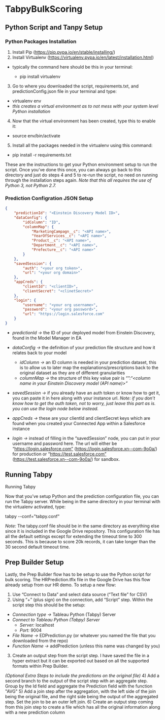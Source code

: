 # TabpyBulkScoring

## Python Script and Tanpy Setup
### Python Packages Installation
1) Install Pip (https://pip.pypa.io/en/stable/installing/)
2) Install Virtualenv (https://virtualenv.pypa.io/en/latest/installation.html)

* typically the command here should be this in your terminal:

    * pip install virtualenv

3) Go to where you downloaded the script, requirements.txt, and predictionConfig.json file in your terminal and type:

* virtualenv env
* *this creates a virtual environment as to not mess with your system level Python installation*

4) Now that the virtual environment has been created, type this to enable it:

* source env/bin/activate

5) Install all the packages needed in the virtualenv using this command:

* pip install -r requirements.txt

These are the instructions to get your Python environment setup to run the script. Once you’ve done this once, you can always go back to this directory and just do steps 4 and 5 to re-run the script, no need on running through the installation steps again. *Note that this all requires the use of Python 3, not Python 2.7.*

### Prediction Configration JSON Setup

```predictionConfig.json
{
    "predictionId": "<Einstein Discovery Model ID>",
    "dataConfig": {
        "idColumn": "ID",
        "columnMap": {
            "MarketingCampagn__c": "<API name>",
            "YearOfServices__c": "<API name>",
            "Product__c": "<API name>",
            "Department__c": "<API name>",
            "Prefecture__c": "<API name>"
        }
    },
    "savedSession": {
        "auth": "<your org token>",
        "url": "<your org domain>"
    },
    "appCreds": {
        "clientId": "<clientID>",
        "clientSecret": "<clinetSecret>"
    },
    "login": {
        "username": "<your org username>",
        "password": "<your org password>",
        "url": "https://login.salesforce.com"
    }
}

```


* *predictionId →* the ID of your deployed model from Einstein Discovery, found in the Model Manager in EA
* *dataConfig →* the definition of your prediction file structure and how it relates back to your model
    * *idColumn →* an ID column is needed in your prediction dataset, this is to allow us to later map the explanations/prescriptions back to the original dataset as they are of different granularities
    * *columnMap →* the structure of this key value pair is *“<column name in predictions dataset>”:“<column name in your Einstein Discovery model (API name)>”*


* *savedSession →* if you already have an auth token or know how to get it, you can paste it in here along with your instance url. *Note: if you don’t know how to get the auth token, not to worry, just leave this part as is. you can use the login node below instead.*
* *appCreds →* these are your clientId and clientSecret keys which are found when you created your Connected App within a Salesforce instance
* *login →* instead of filling in the “savedSession” node, you can put in your username and password here. The url will either be “https://login.salesforce.com” (https://login.salesforce.xn--com-9o0a/) for production or “https://test.salesforce.com” (https://test.salesforce.xn--com-9o0a/) for sandbox. 

## Running Tabpy
Running Tabpy

Now that you’ve setup Python and the prediction configuration file, you can run the Tabpy server. While being in the same directory in your terminal with the virtualenv activated, type:

tabpy --conf="tabpy.conf"

*Note:* The tabpy.conf file should be in the same directory as everything else since it is included in the Google Drive repository. This configuration file has all the default settings except for extending the timeout time to 300 seconds. This is because to score 20k records, it can take longer than the 30 second default timeout time. 

## Prep Builder Setup
Lastly, the Prep Builder flow has to be setup to use the Python script for bulk scoring. The HRPrediction.tflx file in the Google Drive has this flow already setup from our HR demo. To setup a new flow:

1) Use “Connect to Data” and select data source (“Text file” for CSV)
2) Using “+” (plus sign) on the connection, add “Script” step. Within the script step this should be the setup:

* *Connection type →* Tableau Python (Tabpy) Server
* *Connect to Tableau Python (Tabpy) Server*
    * *Server:* localhost
    * *Port:* 9004
* *File Name →* EDPrediction.py (or whatever you named the file that you downloaded from the repo)
* *Function Name →* addPrediction (unless this name was changed by you)

3) Create an output step from the script step. I have saved the file in a hyper extract but it can be exported out based on all the supported formats within Prep Builder.

*(Optional Extra Steps to include the predictions on the original file)*
4) Add a second branch to the output of the script step with an aggregate step. Group by the Id field and aggregate the Prediction field with the function "AVG"
5) Add a join step after the aggregation, with the left side of the join being the original file, and the right side being the output of the aggregated step. Set the join to be an outer left join.
6) Create an output step coming from this join step to create a file which has all the original information along with a new prediction column
